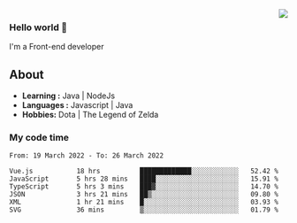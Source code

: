 <img align='right' src="https://github-readme-stats.vercel.app/api?username=jumodada&show_icons=true&theme=vue">

### Hello world 👋

I'm a Front-end developer 
    
## About
-  **Learning :** Java | NodeJs
-  **Languages :** Javascript | Java
-  **Hobbies:** Dota | The Legend of Zelda

### My code time

<!--START_SECTION:waka-->

```text
From: 19 March 2022 - To: 26 March 2022

Vue.js           18 hrs          █████████████░░░░░░░░░░░░   52.42 %
JavaScript       5 hrs 28 mins   ████░░░░░░░░░░░░░░░░░░░░░   15.91 %
TypeScript       5 hrs 3 mins    ███▓░░░░░░░░░░░░░░░░░░░░░   14.70 %
JSON             3 hrs 21 mins   ██▒░░░░░░░░░░░░░░░░░░░░░░   09.80 %
XML              1 hr 21 mins    █░░░░░░░░░░░░░░░░░░░░░░░░   03.93 %
SVG              36 mins         ▒░░░░░░░░░░░░░░░░░░░░░░░░   01.79 %
```

<!--END_SECTION:waka-->
